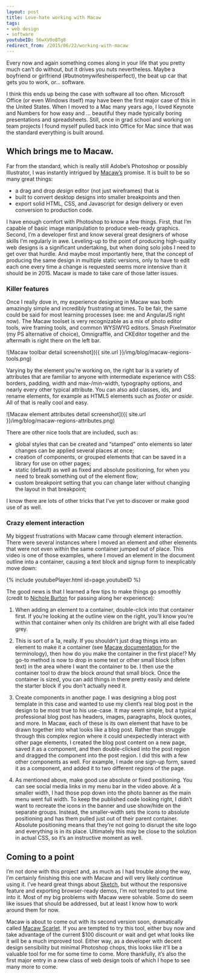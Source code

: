 ```yaml
---
layout: post
title: Love-hate working with Macaw
tags:
- web design
- software
youtubeID: 56wXV0oBTg8
redirect_from: /2015/06/22/working-with-macaw
---
```


Every now and again something comes along in your life that you pretty much can’t do without, but it drives you nuts nevertheless. Maybe a boyfriend or girlfriend (#butnotmywifesheisperfect), the beat up car that gets you to work, or… software.

I think this ends up being the case with software all too often. Microsoft Office (or even Windows itself) may have been the first major case of this in the United States. When I moved to a Mac many years ago, I loved Keynote and Numbers for how easy and … beautiful they made typically boring presentations and spreadsheets. Still, once in grad school and working on team projects I found myself pulled back into Office for Mac since that was the standard everything is built around.

## Which brings me to Macaw.

Far from the standard, which is really still Adobe’s Photoshop or possibly Illustrator, I was instantly intrigued by [Macaw’s](http://macaw.co) promise. It is built to be so many great things:
- a drag and drop *design* editor (not just wireframes) that is
- built to convert desktop designs into smaller breakpoints and then
- export solid HTML, CSS, and Javascript for design delivery or even conversion to production code.

I have enough comfort with Photoshop to know a few things. First, that I’m capable of basic image manipulation to produce web-ready graphics. Second, I’m a developer first and know several great designers of whose skills I’m regularly in awe. Leveling-up to the point of producing high-quality web designs is a significant undertaking, but when doing solo jobs I need to get over that hurdle. And maybe most importantly here, that the concept of producing the same design in multiple static versions, only to have to edit each one every time a change is requested seems more intensive than it should be in 2015. Macaw is made to take care of those latter issues.

### Killer features

Once I really dove in, my experience designing in Macaw was both  amazingly simple and incredibly frustrating at times. To be fair, the same could be said for most learning processes (see: me and AngularJS right now). The Macaw toolset is very recognizable as a mix of photo editor tools, wire framing tools,   and common WYSIWYG editors. Smash Pixelmator (my PS alternative of choice), Omnigraffle, and CKEditor together and the aftermath is right there on the left bar.

![Macaw toolbar detail screenshot]({{ site.url }}/img/blog/macaw-regions-tools.png)

Varying by the element you’re working on, the right bar is a variety of attributes that are familiar to anyone with intermediate experience with CSS: borders, padding, width and max-/min-width, typography options, and nearly every other typical attribute. You can also add classes, ids, and rename elements, for example as HTML5 elements such as *footer* or *aside*. All of that is really cool and easy.

![Macaw element attributes detail screenshot]({{ site.url }}/img/blog/macaw-regions-attributes.png)

There are other nice tools that are included, such as:
- global styles that can be created and “stamped” onto elements so later changes can be applied several places at once;
- creation of components, or grouped elements that can be saved in a library for use on other pages;
- static (default) as well as fixed and absolute positioning, for when you need to break something out of the element flow;
- custom breakpoint setting that you can change later without changing the layout in that breakpoint;

I know there are lots of other tricks that I’ve yet to discover or make good use of as well.

### Crazy element interaction

My biggest frustrations with Macaw came through element interaction. There were several instances where I moved an element and other elements that were not even within the same container jumped out of place. This video is one of those examples, where I moved an element in the document outline into a container, causing a text block and signup form to inexplicably move down:

{% include youtubePlayer.html id=page.youtubeID %}

The good news is that I learned a few tips to make things go smoothly (credit to [Nichole Burton](https://twitter.com/burtonnichole) for passing along her experience):
1. When adding an element to a container, double-click into that container first. If you’re looking at the outline view on the right, you’ll know you’re within that container when only its children are bright with all else faded grey.
2. This is sort of a 1a, really. If you shouldn’t just drag things into an element to make it a container (see [Macaw documentation ](http://docs.macaw.co/#drawing) for the terminology), then how do you make the container in the first place!? My go-to method is now to drop in some text or other small block (often text) in the area where I want the container to be. I then use the container tool to draw the block *around* that small block. Once the container is sized, you can add things in there pretty easily and delete the starter block if you don’t actually need it.
3. Create components in another page. I was designing a blog post template in this case and wanted to use my client’s real blog post in the design to be most true to his use-case. It may seem simple, but a typical professional blog post has headers, images, paragraphs, block quotes, and more. In Macaw, each of these is its own element that have to be drawn together into what looks like a blog post.
Rather than struggle through this complex region where it could unexpectedly interact with other page elements, I created the blog post content on a new page, saved it as a component, and then double-clicked into the post region and dragged the component into the post region. I did this with a few other components as well. For example, I made one sign-up form, saved it as a component, and added it to two different regions of the page.

4. As mentioned above, make good use absolute or fixed positioning. You can see social media links in my menu bar in the video above. At a smaller width, I had those pop down into the photo banner as the main menu went full width. To keep the published code looking right, I didn’t want to recreate the icons in the banner and use show/hide on the separate groups.
Instead, the smaller-width sets the icons to absolute positioning and has them pulled just out of their parent container. Absolute positioning means that they’re not going to disrupt the site logo and everything is in its place. Ultimately this may be close to the solution in actual CSS, so it’s an instructive moment as well.

## Coming to a point
I’m not done with this project and, as much as I had trouble along the way, I’m certainly finishing this one with Macaw and will very likely continue using it. I’ve heard great things about [Sketch](http://bohemiancoding.com/sketch/), but without the responsive feature and exporting browser-ready demos, I’m not tempted to put time into it. Most of my big problems with Macaw were solvable. Some do seem like issues that should be addressed, but  at least I know how to work around them for now.

Macaw is about to come out with its second version soon, dramatically called [Macaw Scarlet](http://scarlet.macaw.co/). If you are tempted to try this tool, either buy now and take advantage of the current $100 discount or wait and get what looks like it will be a much improved tool. Either way, as a developer with decent design sensibility but minimal Photoshop chops, this looks like it’ll be a valuable tool for me for some time to come. More thankfully, it’s also the first major entry in a new class of web design tools of which I hope to see many more to come.
